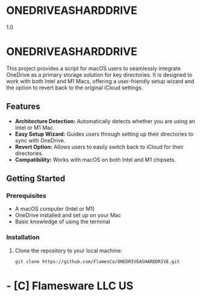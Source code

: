 # ONEDRIVEASHARDDRIVE
1.0
# ONEDRIVEASHARDDRIVE

This project provides a script for macOS users to seamlessly integrate OneDrive as a primary storage solution for key directories. It is designed to work with both Intel and M1 Macs, offering a user-friendly setup wizard and the option to revert back to the original iCloud settings.

## Features

- **Architecture Detection:** Automatically detects whether you are using an Intel or M1 Mac.
- **Easy Setup Wizard:** Guides users through setting up their directories to sync with OneDrive.
- **Revert Option:** Allows users to easily switch back to iCloud for their directories.
- **Compatibility:** Works with macOS on both Intel and M1 chipsets.

## Getting Started

### Prerequisites

- A macOS computer (Intel or M1)
- OneDrive installed and set up on your Mac
- Basic knowledge of using the terminal

### Installation

1. Clone the repository to your local machine:
   ```bash
   git clone https://github.com/FlamesCo/ONEDRIVEASHARDDRIVE.git


# - [C] Flamesware LLC US
